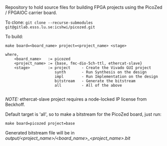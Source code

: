 Repository to hold source files for building FPGA projects using the PicoZed / FPGAIOC carrier board.

To clone:
`git clone --recurse-submodules git@gitlab.esss.lu.se:icshwi/picozed.git`

To build:

```
make board=<board_name> project=<project_name> <stage>

where, 
    <board_name>   := picozed
    <project_name> := {base, fmc-dio-5ch-ttl, ethercat-slave}
    <stage>        := project     - Create the Vivado GUI project 
                      synth       - Run Synthesis on the design  
                      impl        - Run Implementation on the design  
                      bitstream   - Generate the bitstream
                      all         - All of the above
                    
```

*NOTE:* ethercat-slave project requires a node-locked IP license from Beckhoff.

Default target is 'all', so to make a bitstream for the PicoZed board, just run:

`make board=picozed project=base`

Generated bitstream file will be in *output/<project_name>/<board_name>_<project_name>.bit*
